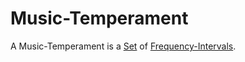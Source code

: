# Music-Temperament

A Music-Temperament is a [Set](60004.md) of [Frequency-Intervals](10000062.md).
